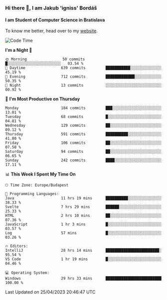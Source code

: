 ### Hi there 👋, I am Jakub 'igniss' Bordáš

#### I am Student of Computer Science in Bratislava
To know me better, head over to my [website](https://bordas.sk).


<!--START_SECTION:waka-->
![Code Time](http://img.shields.io/badge/Code%20Time-1%2C143%20hrs%201%20min-blue)

**I'm a Night 🦉** 

```text
🌞 Morning                50 commits          █░░░░░░░░░░░░░░░░░░░░░░░░   03.54 % 
🌆 Daytime                639 commits         ███████████░░░░░░░░░░░░░░   45.19 % 
🌃 Evening                712 commits         █████████████░░░░░░░░░░░░   50.35 % 
🌙 Night                  13 commits          ░░░░░░░░░░░░░░░░░░░░░░░░░   00.92 % 
```
📅 **I'm Most Productive on Thursday** 

```text
Monday                   184 commits         ███░░░░░░░░░░░░░░░░░░░░░░   13.01 % 
Tuesday                  68 commits          █░░░░░░░░░░░░░░░░░░░░░░░░   04.81 % 
Wednesday                129 commits         ██░░░░░░░░░░░░░░░░░░░░░░░   09.12 % 
Thursday                 591 commits         ██████████░░░░░░░░░░░░░░░   41.80 % 
Friday                   106 commits         ██░░░░░░░░░░░░░░░░░░░░░░░   07.50 % 
Saturday                 94 commits          ██░░░░░░░░░░░░░░░░░░░░░░░   06.65 % 
Sunday                   242 commits         ████░░░░░░░░░░░░░░░░░░░░░   17.11 % 
```


📊 **This Week I Spent My Time On** 

```text
🕑︎ Time Zone: Europe/Budapest

💬 Programming Languages: 
Java                     11 hrs 19 mins      ██████████░░░░░░░░░░░░░░░   38.33 % 
Svelte                   7 hrs 29 mins       ██████░░░░░░░░░░░░░░░░░░░   25.33 % 
HTML                     2 hrs 10 mins       ██░░░░░░░░░░░░░░░░░░░░░░░   07.36 % 
JavaScript               1 hr 3 mins         █░░░░░░░░░░░░░░░░░░░░░░░░   03.57 % 
Log                      57 mins             █░░░░░░░░░░░░░░░░░░░░░░░░   03.26 % 

🔥 Editors: 
IntelliJ                 28 hrs 14 mins      ████████████████████████░   95.54 % 
VS Code                  1 hr 19 mins        █░░░░░░░░░░░░░░░░░░░░░░░░   04.46 % 

💻 Operating System: 
Windows                  29 hrs 33 mins      █████████████████████████   100.00 % 
```


 Last Updated on 25/04/2023 20:46:47 UTC
<!--END_SECTION:waka-->
